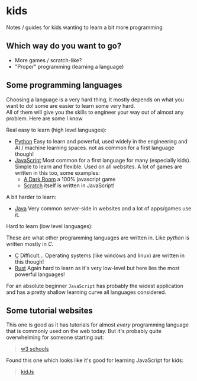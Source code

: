 # kids

Notes / guides for kids wanting to learn a bit more programming

## Which way do you want to go?

* More games / scratch-like?
* "Proper" programming (learning a language)



## Some programming languages 

Choosing a language is a very hard thing, it mostly depends on what you want to do! some are easier to learn some very hard.  
All of them will give you the skills to engineer your way out of almost any problem.  Here are some I know 


Real easy to learn (high level languages): 
* [Python](https://www.python.org/) Easy to learn and powerful, used widely in the engineering and AI / machine learning spaces.  not as common for a first language though!
* [JavaScript](https://nodejs.org/en) Most common for a first language for many (especially kids).  Simple to learn and flexible. Used on all websites.  A lot of games are written in this too, some examples: 
  * [A Dark Room](https://adarkroom.doublespeakgames.com/) a 100% javascript game
  * [Scratch](https://github.com/scratchfoundation) itself is written in JavaScript! 

A bit harder to learn: 
* [Java](https://www.java.com/en/) Very common server-side in websites and a lot of apps/games use it.  

Hard to learn (low level languages):

These are what other programming languages are written in.  Like _python_ is written mostly in _C_.

* [C](https://www.w3schools.com/c/index.php) Difficult... Operating systems (like windows and linux) are written in this though! 
* [Rust](https://www.rust-lang.org/) Again hard to learn as it's very low-level but here lies the most powerful languages! 

For an absolute beginner `JavaScript` has probably the widest application and has a pretty shallow learning curve 
all languages considered. 

## Some tutorial websites

This one is good as it has tutorials for almost _every_ programming language that is 
commonly used on the web today.  But it's probably quite overwhelming for someone starting out: 
> [w3 schools](https://www.w3schools.com/)

Found this one which looks like it's good for learning JavaScript for kids: 
> [kidJs](https://kidjs.app/)

